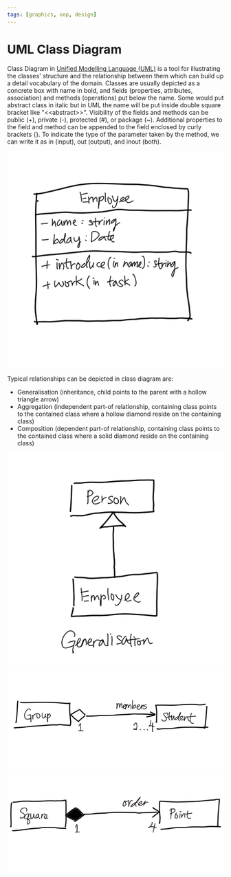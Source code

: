 ```yaml
---
tags: [graphics, oop, design]
---
```


# UML Class Diagram

Class Diagram in [Unified Modelling Language (UML)](202304011211.md) is a tool
for illustrating the classes' structure and the relationship between them which
can build up a detail vocabulary of the domain. Classes are usually depicted as
a concrete box with name in bold, and fields (properties, attributes,
association) and methods (operations) put below the name. Some would put
abstract class in italic but in UML the name will be put inside double square
bracket like "\<\<abstract\>\>". Visibility of the fields and methods can be
public (+), private (-), protected (#), or package (~). Additional properties to
the field and method can be appended to the field enclosed by curly brackets {}.
To indicate the type of the parameter taken by the method, we can write it as in
(input), out (output), and inout (both).

![Class Diagram in UML](pic/uml-class-diagram.png)

Typical relationships can be depicted in class diagram are:
- Generalisation (inheritance, child points to the parent with a hollow triangle
  arrow)
- Aggregation (independent part-of relationship, containing class points to the
  contained class where a hollow diamond reside on the containing class)
- Composition (dependent part-of relationship, containing class points to the
  contained class where a solid diamond reside on the containing class)

![Generalisation](pic/uml-generalisation.png)
![Aggregation](pic/uml-aggregation.png)
![Composition](pic/uml-composition.png)
